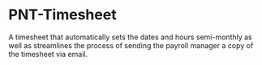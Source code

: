 # PNT-Timesheet
A timesheet that automatically sets the dates and hours semi-monthly as well as streamlines the process of sending the payroll manager a copy of the timesheet via email.
